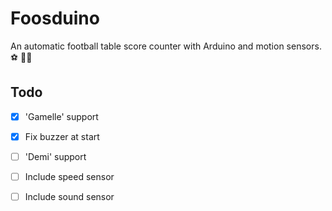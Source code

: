 # Foosduino 

An automatic football table score counter with Arduino and motion sensors. :soccer: :guardsman: 

## Todo 

- [x] 'Gamelle' support
- [x] Fix buzzer at start
- [ ] 'Demi' support
- [ ] Include speed sensor
- [ ] Include sound sensor


